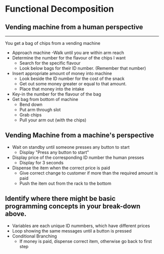 # Functional Decomposition

## Vending machine from a human perspective
----------------------------------------

You get a bag of chips from a vending machine
- Approach machine
    -Walk until you are within arm reach
- Determine the number for the flavour of the chips I want
    - Search for the specific flavour 
    - Look below bags for their ID number. (Remember that number)
- Insert appropriate amount of money into machine
    - Look beside the ID number for the cost of the snack
    - Get out some money greater or equal to that amount.
    - Place that money into the intake
- Key-in the number for the flavour of the bag
- Get bag from bottom of machine
    - Bend down
    - Put arm through slot
    - Grab chips
    - Pull your arm out (with the chips)

## Vending Machine from a machine's perspective
- Wait on standby until someone presses any button to start
    - Display "Press any button to start"
- Display price of the corresponding ID number the human presses
    - Display for 3 seconds
- Dispense the item when the correct price is paid
    - Give correct change to customer if more than the required amount is paid
    - Push the item out from the rack to the bottom
    
## Identify where there might be basic programming concepts in your break-down above.
- Variables are each unique ID nummbers, which have different prices
- Loop showing the same messages until a button is pressed
- Conditional Branching
    - If money is paid, dispense correct item, otherwise go back to first step


#
